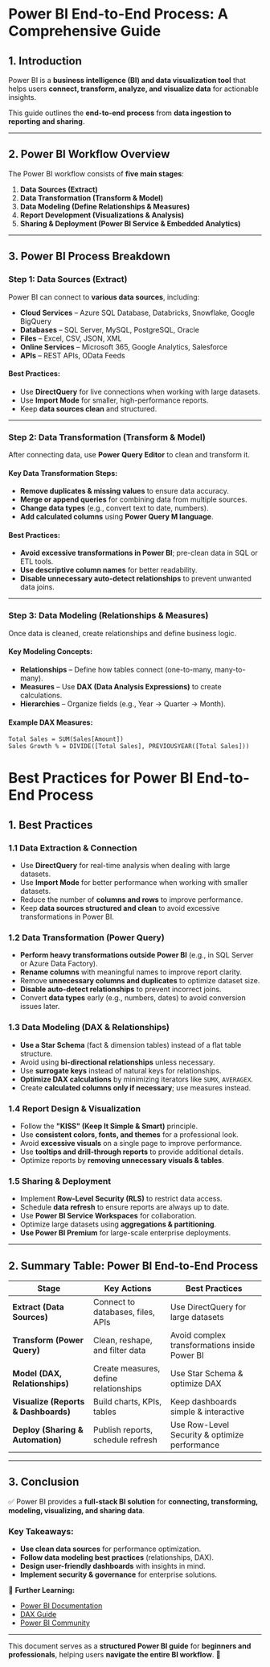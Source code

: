 # **Power BI End-to-End Process: A Comprehensive Guide**

## **1. Introduction**
Power BI is a **business intelligence (BI) and data visualization tool** that helps users **connect, transform, analyze, and visualize data** for actionable insights.  

This guide outlines the **end-to-end process** from **data ingestion to reporting and sharing**.

---

## **2. Power BI Workflow Overview**
The Power BI workflow consists of **five main stages**:

1. **Data Sources (Extract)**
2. **Data Transformation (Transform & Model)**
3. **Data Modeling (Define Relationships & Measures)**
4. **Report Development (Visualizations & Analysis)**
5. **Sharing & Deployment (Power BI Service & Embedded Analytics)**

---

## **3. Power BI Process Breakdown**

### **Step 1: Data Sources (Extract)**
Power BI can connect to **various data sources**, including:

- **Cloud Services** – Azure SQL Database, Databricks, Snowflake, Google BigQuery  
- **Databases** – SQL Server, MySQL, PostgreSQL, Oracle  
- **Files** – Excel, CSV, JSON, XML  
- **Online Services** – Microsoft 365, Google Analytics, Salesforce  
- **APIs** – REST APIs, OData Feeds  

#### **Best Practices:**
- Use **DirectQuery** for live connections when working with large datasets.
- Use **Import Mode** for smaller, high-performance reports.
- Keep **data sources clean** and structured.

---

### **Step 2: Data Transformation (Transform & Model)**
After connecting data, use **Power Query Editor** to clean and transform it.

#### **Key Data Transformation Steps:**
- **Remove duplicates & missing values** to ensure data accuracy.
- **Merge or append queries** for combining data from multiple sources.
- **Change data types** (e.g., convert text to date, numbers).
- **Add calculated columns** using **Power Query M language**.

#### **Best Practices:**
- **Avoid excessive transformations in Power BI**; pre-clean data in SQL or ETL tools.
- **Use descriptive column names** for better readability.
- **Disable unnecessary auto-detect relationships** to prevent unwanted data joins.

---

### **Step 3: Data Modeling (Relationships & Measures)**
Once data is cleaned, create relationships and define business logic.

#### **Key Modeling Concepts:**
- **Relationships** – Define how tables connect (one-to-many, many-to-many).
- **Measures** – Use **DAX (Data Analysis Expressions)** to create calculations.
- **Hierarchies** – Organize fields (e.g., Year → Quarter → Month).

#### **Example DAX Measures:**
```DAX
Total Sales = SUM(Sales[Amount])
Sales Growth % = DIVIDE([Total Sales], PREVIOUSYEAR([Total Sales]))
```

# **Best Practices for Power BI End-to-End Process**

## **1. Best Practices**

### **1.1 Data Extraction & Connection**
- Use **DirectQuery** for real-time analysis when dealing with large datasets.
- Use **Import Mode** for better performance when working with smaller datasets.
- Reduce the number of **columns and rows** to improve performance.
- Keep **data sources structured and clean** to avoid excessive transformations in Power BI.

### **1.2 Data Transformation (Power Query)**
- **Perform heavy transformations outside Power BI** (e.g., in SQL Server or Azure Data Factory).
- **Rename columns** with meaningful names to improve report clarity.
- Remove **unnecessary columns and duplicates** to optimize dataset size.
- **Disable auto-detect relationships** to prevent incorrect joins.
- Convert **data types** early (e.g., numbers, dates) to avoid conversion issues later.

### **1.3 Data Modeling (DAX & Relationships)**
- **Use a Star Schema** (fact & dimension tables) instead of a flat table structure.
- Avoid using **bi-directional relationships** unless necessary.
- Use **surrogate keys** instead of natural keys for relationships.
- **Optimize DAX calculations** by minimizing iterators like `SUMX`, `AVERAGEX`.
- Create **calculated columns only if necessary**; use measures instead.

### **1.4 Report Design & Visualization**
- Follow the **"KISS" (Keep It Simple & Smart)** principle.
- Use **consistent colors, fonts, and themes** for a professional look.
- Avoid **excessive visuals** on a single page to improve performance.
- Use **tooltips and drill-through reports** to provide additional details.
- Optimize reports by **removing unnecessary visuals & tables**.

### **1.5 Sharing & Deployment**
- Implement **Row-Level Security (RLS)** to restrict data access.
- Schedule **data refresh** to ensure reports are always up to date.
- Use **Power BI Service Workspaces** for collaboration.
- Optimize large datasets using **aggregations & partitioning**.
- **Use Power BI Premium** for large-scale enterprise deployments.

---

## **2. Summary Table: Power BI End-to-End Process**
| Stage                | Key Actions | Best Practices |
|----------------------|------------|---------------|
| **Extract (Data Sources)** | Connect to databases, files, APIs | Use DirectQuery for large datasets |
| **Transform (Power Query)** | Clean, reshape, and filter data | Avoid complex transformations inside Power BI |
| **Model (DAX, Relationships)** | Create measures, define relationships | Use Star Schema & optimize DAX |
| **Visualize (Reports & Dashboards)** | Build charts, KPIs, tables | Keep dashboards simple & interactive |
| **Deploy (Sharing & Automation)** | Publish reports, schedule refresh | Use Row-Level Security & optimize performance |

---

## **3. Conclusion**
✅ Power BI provides a **full-stack BI solution** for **connecting, transforming, modeling, visualizing, and sharing data**.  

### **Key Takeaways:**
- **Use clean data sources** for performance optimization.
- **Follow data modeling best practices** (relationships, DAX).
- **Design user-friendly dashboards** with insights in mind.
- **Implement security & governance** for enterprise solutions.

🔗 **Further Learning:**  
- [Power BI Documentation](https://learn.microsoft.com/en-us/power-bi/)  
- [DAX Guide](https://dax.guide/)  
- [Power BI Community](https://community.powerbi.com/)  

---

This document serves as a **structured Power BI guide** for **beginners and professionals**, helping users **navigate the entire BI workflow**. 🚀
